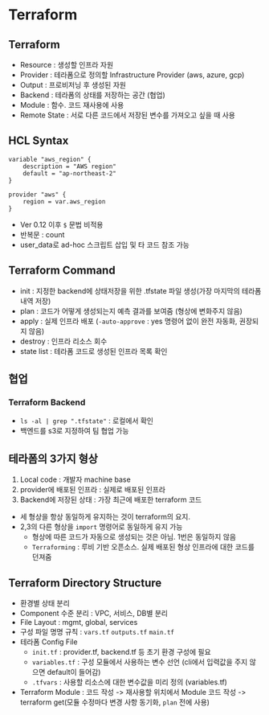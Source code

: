 # Terraform

## Terraform
- Resource : 생성할 인프라 자원
- Provider : 테라폼으로 정의할 Infrastructure Provider (aws, azure, gcp)
- Output : 프로비저닝 후 생성된 자원
- Backend : 테라폼의 상태를 저장하는 공간 (협업)
- Module : 함수. 코드 재사용에 사용
- Remote State : 서로 다른 코드에서 저장된 변수를 가져오고 싶을 때 사용

## HCL Syntax 
```
variable "aws_region" {
    description = "AWS region"
    default = "ap-northeast-2"
}

provider "aws" {
    region = var.aws_region
}
```

- Ver 0.12 이후 `$` 문법 비적용
- 반복문 : count
- user_data로 ad-hoc 스크립트 삽입 및 타 코드 참조 가능

## Terraform Command
- init : 지정한 backend에 상태저장을 위한 .tfstate 파일 생성(가장 마지막의 테라폼 내역 저장)
- plan : 코드가 어떻게 생성되는지 예측 결과를 보여줌 (형상에 변화주지 않음)
- apply : 실제 인프라 배포 (`-auto-approve` : yes 명령어 없이 완전 자동화, 권장되지 않음)
- destroy : 인프라 리소스 회수
- state list : 테라폼 코드로 생성된 인프라 목록 확인

## 협업

### Terraform Backend
- `ls -al | grep ".tfstate"` : 로컬에서 확인
- 백엔드를 s3로 지정하여 팀 협업 가능

## 테라폼의 3가지 형상
1. Local code : 개발자 machine base
2. provider에 배포된 인프라 : 실제로 배포된 인프라
3. Backend에 저장된 상태 : 가장 최근에 배포한 terraform 코드

- 세 형상을 항상 동일하게 유지하는 것이 terraform의 요지. 
- 2,3의 다른 형상을 `import` 명령어로 동일하게 유지 가능
    - 형상에 따른 코드가 자동으로 생성되는 것은 아님. 1번은 동일하지 않음
    - `Terraforming` : 루비 기반 오픈소스. 실제 배포된 형상 인프라에 대한 코드를 던져줌

## Terraform Directory Structure
- 환경별 상태 분리
- Component 수준 분리 : VPC, 서비스, DB별 분리
- File Layout : mgmt, global, services
- 구성 파일 명명 규칙 : `vars.tf` `outputs.tf` `main.tf`
- 테라폼 Config File
    - `init.tf` : provider.tf, backend.tf 등 초기 환경 구성에 필요
    - `variables.tf` : 구성 모듈에서 사용하는 변수 선언 (cli에서 입력값을 주지 않으면 default이 들어감)
    - `.tfvars` : 사용할 리소스에 대한 변수값을 미리 정의 (variables.tf)
- Terraform Module : 코드 작성 -> 재사용할 위치에서 Module 코드 작성 -> terraform get(모듈 수정마다 변경 사항 동기화, `plan` 전에 사용) 
